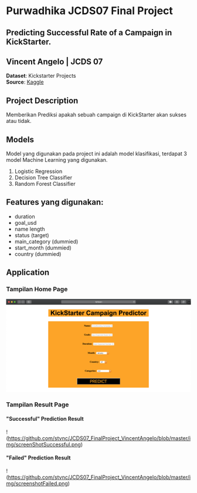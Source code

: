 # Purwadhika JCDS07 Final Project
## Predicting Successful Rate of a Campaign in KickStarter.
## Vincent Angelo | JCDS 07<br>
__Dataset__: Kickstarter Projects <br>
__Source__: [Kaggle](https://www.kaggle.com/yashkantharia/kickstarter-campaigns)
<br>

## Project Description
Memberikan Prediksi apakah sebuah campaign di KickStarter akan sukses atau tidak.<br>

## Models
Model yang digunakan pada project ini adalah model klasifikasi, terdapat 3 model Machine Learning yang digunakan.
1. Logistic Regression
2. Decision Tree Classifier
3. Random Forest Classifier

## Features yang digunakan:
- duration
- goal_usd
- name length
- status (target)
- main_category (dummied)
- start_month (dummied)
- country (dummied)

## Application
### Tampilan Home Page
![Home page](https://github.com/stvnc/JCDS07_FinalProject_VincentAngelo/blob/master/img/screenshotHomePage.png)


### Tampilan Result Page
#### "Successful" Prediction Result
!(https://github.com/stvnc/JCDS07_FinalProject_VincentAngelo/blob/master/img/screenShotSuccessful.png)<br>

#### "Failed" Prediction Result
!(https://github.com/stvnc/JCDS07_FinalProject_VincentAngelo/blob/master/img/screenshotFailed.png)


